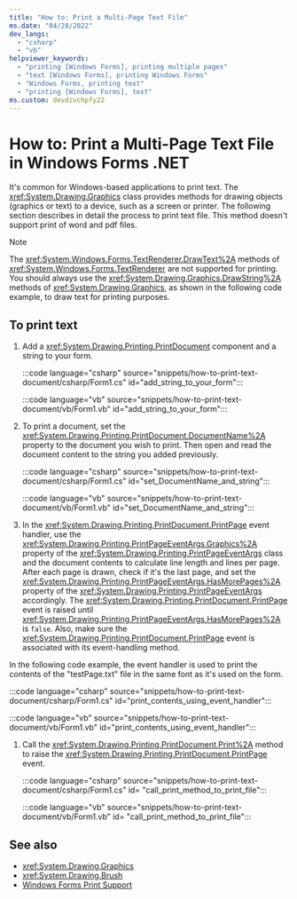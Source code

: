 ```yaml
---
title: "How to: Print a Multi-Page Text File"
ms.date: "04/28/2022"
dev_langs: 
  - "csharp"
  - "vb"
helpviewer_keywords: 
  - "printing [Windows Forms], printing multiple pages"
  - "text [Windows Forms], printing Windows Forms"
  - "Windows Forms, printing text"
  - "printing [Windows Forms], text"
ms.custom: devdivchpfy22
---
```

# How to: Print a Multi-Page Text File in Windows Forms .NET

It's common for Windows-based applications to print text. The <xref:System.Drawing.Graphics> class provides methods for drawing objects (graphics or text) to a device, such as a screen or printer. The following section describes in detail the process to print text file. This method doesn't support print of word and pdf files.

> [!NOTE]
> The <xref:System.Windows.Forms.TextRenderer.DrawText%2A> methods of <xref:System.Windows.Forms.TextRenderer> are not supported for printing. You should always use the <xref:System.Drawing.Graphics.DrawString%2A> methods of <xref:System.Drawing.Graphics>, as shown in the following code example, to draw text for printing purposes.

## To print text

01. Add a <xref:System.Drawing.Printing.PrintDocument> component and a string to your form.

    :::code language="csharp" source="snippets/how-to-print-text-document/csharp/Form1.cs" id="add_string_to_your_form":::

    :::code language="vb" source="snippets/how-to-print-text-document/vb/Form1.vb" id="add_string_to_your_form":::

01. To print a document, set the <xref:System.Drawing.Printing.PrintDocument.DocumentName%2A> property to the document you wish to print. Then open and read the document content to the string you added previously.

    :::code language="csharp" source="snippets/how-to-print-text-document/csharp/Form1.cs" id="set_DocumentName_and_string":::

    :::code language="vb" source="snippets/how-to-print-text-document/vb/Form1.vb" id="set_DocumentName_and_string":::

01. In the <xref:System.Drawing.Printing.PrintDocument.PrintPage> event handler, use the <xref:System.Drawing.Printing.PrintPageEventArgs.Graphics%2A> property of the <xref:System.Drawing.Printing.PrintPageEventArgs> class and the document contents to calculate line length and lines per page. After each page is drawn, check if it's the last page, and set the <xref:System.Drawing.Printing.PrintPageEventArgs.HasMorePages%2A> property of the <xref:System.Drawing.Printing.PrintPageEventArgs> accordingly. The <xref:System.Drawing.Printing.PrintDocument.PrintPage> event is raised until <xref:System.Drawing.Printing.PrintPageEventArgs.HasMorePages%2A> is `false`. Also, make sure the <xref:System.Drawing.Printing.PrintDocument.PrintPage> event is associated with its event-handling method.

In the following code example, the event handler is used to print the contents of the "testPage.txt" file in the same font as it's used on the form.

  :::code language="csharp" source="snippets/how-to-print-text-document/csharp/Form1.cs" id="print_contents_using_event_handler":::

  :::code language="vb" source="snippets/how-to-print-text-document/vb/Form1.vb" id="print_contents_using_event_handler":::

01. Call the <xref:System.Drawing.Printing.PrintDocument.Print%2A> method to raise the <xref:System.Drawing.Printing.PrintDocument.PrintPage> event.

    :::code language="csharp" source="snippets/how-to-print-text-document/csharp/Form1.cs" id= "call_print_method_to_print_file":::

    :::code language="vb" source="snippets/how-to-print-text-document/vb/Form1.vb" id= "call_print_method_to_print_file":::

## See also

- <xref:System.Drawing.Graphics>
- <xref:System.Drawing.Brush>
- [Windows Forms Print Support](/dotnet/desktop/winforms/advanced/windows-forms-print-support?view=netframeworkdesktop-4.8&preserve-view=true)

